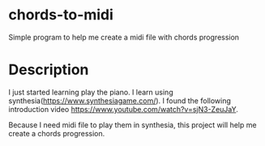 # chords-to-midi
Simple program to help me create a midi file with chords progression

# Description
I just started learning play the piano. I learn using synthesia(https://www.synthesiagame.com/).  I found the following introduction video  https://www.youtube.com/watch?v=sjN3-ZeuJaY.

Because I need midi file to play them in synthesia, this project will help me create a chords progression.


